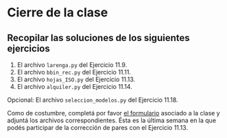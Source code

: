 # Cierre de la clase

## Recopilar las soluciones de los siguientes ejercicios

1. El archivo `larenga.py` del Ejercicio 11.9.
2. El archivo `bbin_rec.py` del Ejercicio 11.11.
3. El archivo `hojas_ISO.py` del Ejercicio 11.13.
4. El archivo `alquiler.py` del Ejercicio 11.14.

Opcional: El archivo `seleccion_modelos.py` del Ejercicio 11.18.

Como de costumbre, completá por favor [el formulario](https://docs.google.com/forms/d/1OXf3vp7I6a4ucpmiwzluLUYzrex8LkCdAdVe-4y9f54) asociado a la clase y adjuntá los archivos correspondientes.
Ésta es la última semana en la que podés participar de la corrección de pares con el Ejercicio 11.13.
